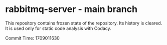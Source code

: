 # rabbitmq-server - main branch

This repository contains frozen state of the repository.
Its history is cleared. It is used only for static code
analysis with Codacy.

Commit Time: 1709011630